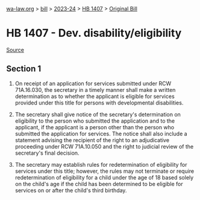 [wa-law.org](/) > [bill](/bill/) > [2023-24](/bill/2023-24/) > [HB 1407](/bill/2023-24/hb/1407/) > [Original Bill](/bill/2023-24/hb/1407/1/)

# HB 1407 - Dev. disability/eligibility

[Source](http://lawfilesext.leg.wa.gov/biennium/2023-24/Pdf/Bills/House%20Bills/1407.pdf)

## Section 1
1. On receipt of an application for services submitted under RCW 71A.16.030, the secretary in a timely manner shall make a written determination as to whether the applicant is eligible for services provided under this title for persons with developmental disabilities.

2. The secretary shall give notice of the secretary's determination on eligibility to the person who submitted the application and to the applicant, if the applicant is a person other than the person who submitted the application for services. The notice shall also include a statement advising the recipient of the right to an adjudicative proceeding under RCW 71A.10.050 and the right to judicial review of the secretary's final decision.

3. The secretary may establish rules for redetermination of eligibility for services under this title; however, the rules may not terminate or require redetermination of eligibility for a child under the age of 18 based solely on the child's age if the child has been determined to be eligible for services on or after the child's third birthday.
